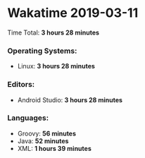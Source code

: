 # Wakatime 2019-03-11

Time Total: **3 hours 28 minutes**

### Operating Systems:
- Linux: **3 hours 28 minutes** 

### Editors:
- Android Studio: **3 hours 28 minutes** 

### Languages:
- Groovy: **56 minutes** 
- Java: **52 minutes** 
- XML: **1 hours 39 minutes** 

